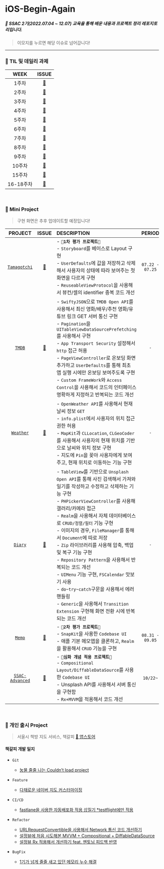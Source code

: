 # iOS-Begin-Again

##### 🌱 SSAC 2기(2022.07.04 ~ 12.07) 교육을 통해 배운 내용과 프로젝트 정리 레포지토리입니다.

> 이모지를 누르면 해당 이슈로 넘어갑니다!

<hr>

### **🥳 TIL 및 데일리 과제**

|WEEK|ISSUE|
|:-:|:-:|
|1주차|[🛟](https://github.com/heerucan/iOS-Begin-Again/issues/1)|
|2주차|[🛟](https://github.com/heerucan/iOS-Begin-Again/issues/3)|
|3주차|[🛟](https://github.com/heerucan/iOS-Begin-Again/issues/7)|
|4주차|[🛟](https://github.com/heerucan/iOS-Begin-Again/issues/8)|
|5주차|[🛟](https://github.com/heerucan/iOS-Begin-Again/issues/9)|
|6주차|[🛟](https://github.com/heerucan/iOS-Begin-Again/issues/11)|
|7주차|[🛟](https://github.com/heerucan/iOS-Begin-Again/issues/12)|
|8주차|[🛟](https://github.com/heerucan/iOS-Begin-Again/issues/14)|
|9주차|[🛟](https://github.com/heerucan/iOS-Begin-Again/issues/15)|
|10주차|[🛟](https://github.com/heerucan/iOS-Begin-Again/issues/15)|  
|15주차|[🛟](https://github.com/heerucan/iOS-Begin-Again/issues/16)|  
|16-18주차|[🛟](https://github.com/heerucan/iOS-Begin-Again/issues/17)|  

<br>

### **🥳 Mini Project**
> 구현 화면은 추후 업데이트할 예정입니다!

|PROJECT|ISSUE|DESCRIPTION|PERIOD|
|:-:|:-:|:-|:-:|
|[`Tamagotchi`](https://github.com/heerucan/SSAC-Tamagotchi)|[🛟](https://github.com/heerucan/SSAC-Tamagotchi/issues)|- **`🦋1차 평가 프로젝트🦋`** <br> - `Storyboard`를 베이스로 Layout 구현 <br> - `UserDefaults`에 값을 저장하고 삭제해서 사용자의 상태에 따라 보여주는 첫 화면을 다르게 구현 <br> - `ReuseableViewProtocol`을 사용해서 뷰컨/셀의 identifier 중복 코드 개선|`07.22 - 07.25`|
|[`TMDB`](https://github.com/heerucan/iOS-Begin-Again/tree/main/TMDB)|[🛟](https://github.com/heerucan/iOS-Begin-Again/issues/10)|- `SwiftyJSON`으로 `TMDB Open API`를 사용해서 최신 영화/배우/추천 영화/유튜브 링크 GET 서버 통신 구현  <br> - `Pagination`을 `UITableViewDataSourcePrefetching`를 사용해서 구현 <br> - `App Transport Security` 설정해서 `http` 접근 허용 <br> - `PageViewController`로 온보딩 화면 추가하고 `UserDefaults`를 통해 최초 앱 실행 시에만 온보딩 보여주도록 구현 <br> - `Custom FrameWork`와 `Access Control`을 사용해서 코드의 인터페이스 명확하게 지정하고 반복되는 코드 개선 |`-`|
|[`Weather`](https://github.com/heerucan/Huree-Weather)|[🛟](https://github.com/heerucan/Huree-Weather/issues)|- `OpenWeather API`를 사용해서 현재 날씨 정보 `GET` <br> - `info.plist`에서 사용자의 위치 접근 권한 허용 <br> - `MapKit`과 `CLLocation`, `CLGeoCoder`를 사용해서 사용자의 현재 위치를 기반으로 날씨와 위치 정보 구현 <br> - 지도에 `Pin`을 꽂아 사용자에게 보여주고, 현재 위치로 이동하는 기능 구현|`-`|
|[`Diary`](https://github.com/heerucan/Huree-Diary)|[🛟](https://github.com/heerucan/Huree-Diary/issues)|- `TableView`를 기반으로 `Unsplash Open API`를 통해 사진 검색해서 가져와 일기를 작성하고 수정하고 삭제하는 기능 구현 <br> - `PHPickerViewController`를 사용해 갤러리/카메라 접근 <br> - `Realm`을 사용해서 자체 데이터베이스로 `CRUD/정렬/필터` 기능 구현 <br> - 이미지의 경우, `FileManager`를 통해서 `Document`에 따로 저장 <br> - `Zip` 라이브러리를 사용해 압축, 백업 및 복구 기능 구현 <br> - `Repository Pattern`을 사용해서 반복되는 코드 개선 <br> - `UIMenu` 기능 구현, `FSCalendar` 맛보기 사용 <br> - `do~try~catch`구문을 사용해서 에러 핸들링 <br> - `Generic`을 사용해서 `Transition Extension` 구현해 화면 전환 시에 반복되는 코드 개선 |`-`|
|[`Memo`](https://github.com/heerucan/SSAC-MEMO)|[🛟](https://github.com/heerucan/SSAC-MEMO/issues)|- **`🦋2차 평가 프로젝트🦋`** <br> - `SnapKit`을 사용한 `Codebase UI` <br> - 애플 기본 메모앱을 클론하고, `Realm`을 활용해서 `CRUD` 기능을 구현|`08.31 - 09.05`|
|[`SSAC-Advanced`](https://github.com/heerucan/SSAC-Advanced)|[🛟](https://github.com/heerucan/SSAC-Advanced/issues)|- **`🦋심화 개념 적용 프로젝트🦋`** <br> - `Compositional Layout/DiffableDataSource`를 사용한 `Codebase UI` <br> - Unsplash API를 사용해서 서버 통신을 구현함 <br> - `Rx+MVVM`을 적용해서 코드 개선|`10/22~`|

<br>

### **🥳 개인 출시 Project**
> 서울시 책방 지도 서비스, 책갈피 [🔖 앱스토어](https://apps.apple.com/kr/app/책갈피/id1645004700)

#### 책갈피 개발 일지
- `Git` 
  - [눙물 줄줄 나는 Couldn’t load project](https://huree-can-do-it.notion.site/gitignore-feat-Couldn-t-load-Project-784231d4681043bdad3d42839935e1a7)
  
- `Feature`
  - [다채로운 네이버 지도 커스터마이징](https://huree-can-do-it.notion.site/1-c327aeb5b29a4889900b410e71dbb208)
  
- `CI/CD`
  - [fastlane을 사용한 자동배포화 적용 삽질기 *testflight에만 적용](https://huree-can-do-it.notion.site/Fastlane-3f733e4a32a5480db76c91fb594a9695)
  
- `Refactor`
  - [URLRequestConvertible을 사용해서 Network 통신 코드 개선하기](https://huree-can-do-it.notion.site/URLRequestConvertible-e118bbf9dd9640a59db13a726ac9779a)
  - [설정뷰에 처음 시도해본 MVVM + Compositional + DiffableDataSource](https://huree-can-do-it.notion.site/MVVM-a050808dee564704b9f118c25fb6eb1a)
  - [설정뷰 Rx 적용해서 개선하기 feat. 멘토님 피드백 반영](https://huree-can-do-it.notion.site/2-Rx-MVVM-70cc157972ff4dc28447a1a342b3abca)
  
- `BugFix`
  - [1기가 넘게 줄줄 새고 있던 메모리 누수 해결](https://huree-can-do-it.notion.site/ccad55aa67be4eb5a79bc6dfb93243c9)

<br>


